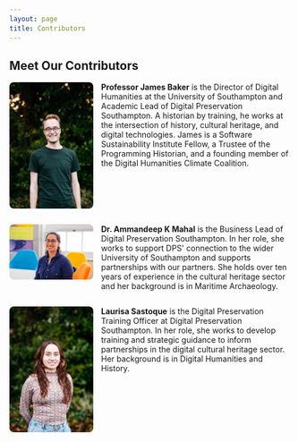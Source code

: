 ```yaml
---
layout: page
title: Contributors
---
```


## Meet Our Contributors

<div style="display: flex; align-items: flex-start; margin-bottom: 2em;">
  <img src="assets/JamesHeadshot.jpg" alt="James Baker Headshot" width="150" style="margin-right: 1em; border-radius: 8px;" />
  <div>
    <strong>Professor James Baker</strong> is the Director of Digital Humanities at the University of Southampton and Academic Lead of Digital Preservation Southampton. A historian by training, he works at the intersection of history, cultural heritage, and digital technologies. James is a Software Sustainability Institute Fellow, a Trustee of the Programming Historian, and a founding member of the Digital Humanities Climate Coalition.
  </div>
</div>

<div style="display: flex; align-items: flex-start; margin-bottom: 2em;">
  <img src="assets/AmmandeepHeadshot.jpg" alt="Ammandeep K Mahal Headshot" width="150" style="margin-right: 1em; border-radius: 8px;" />
  <div>
    <strong>Dr. Ammandeep K Mahal</strong> is the Business Lead of Digital Preservation Southampton. In her role, she works to support DPS' connection to the wider University of Southampton and supports partnerships with our partners. She holds over ten years of experience in the cultural heritage sector and her background is in Maritime Archaeology.
  </div>
</div>

<div style="display: flex; align-items: flex-start; margin-bottom: 2em;">
  <img src="assets/LaurisaHeadshot.jpg" alt="Laurisa Sastoque Headshot" width="150" style="margin-right: 1em; border-radius: 8px;" />
  <div>
    <strong>Laurisa Sastoque</strong> is the Digital Preservation Training Officer at Digital Preservation Southampton. In her role, she works to develop training and strategic guidance to inform partnerships in the digital cultural heritage sector. Her background is in Digital Humanities and History.
  </div>
</div>
